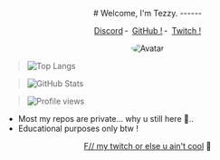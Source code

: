 <p align="center">  
# Welcome, I'm Tezzy.
------

<p align="center">
<a href="https://discord.com/users/">Discord</a>
    ╴
        <a href="https://github.com/DaddyTezzy">GitHub !</a>
    ╴
        <a href="https://twitch.tv/daddy_tezzy">Twitch !</a>
</p>
<p align="center">  
<img src="https://images-ext-2.discordapp.net/external/_cGMPIWiy_GjuhJvnNFyCiww306onW-FpcBer1nLW4Y/https/media.discordapp.net/attachments/791039111452426241/791267442101452800/B2E8ABC7-B9E8-4929-A3D5-1B0819ECE97D.gif?width=320&height=179" alt="Avatar" style="border-radius: 75%;">
    
> ![Top Langs](https://github-readme-stats.vercel.app/api/top-langs/?username=DaddyTezzy&theme=dark&layout=compact)

> ![GitHub Stats](https://github-readme-stats.vercel.app/api?username=DaddyTezzy&show_icons=true&theme=dark)

> ![Profile views](https://gpvc.arturio.dev/tezzy-lab?v=3)

- Most my repos are private... why u still here 🧐..
- Educational purposes only btw !

<p align="center">  
<a href="https://www.twitch.tv/daddy_tezzy">F// my twitch or else u ain't cool</a>
    🥤
